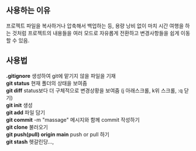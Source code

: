 ## 사용하는 이유

프로젝트 파일을 복사하거나 압축해서 백업하는 등, 용량 낭비 없이 마치 시간 여행을 하는 것처럼 프로젝트의 내용들을 여러 모드로 자유롭게 전환하고 변경사항들을 쉽게 이동할 수 있음.

## 사용법

**.gitignore** 생성하여 git에 맡기지 않을 파일을 기재  
**git status** 현재 폴더의 상태을 보여줌  
**git diff** status보다 더 구체적으로 변경상황을 보여줌 (j 아래스크롤, k위 스크롤, :q 닫기)  
**git init** 생성  
**git add** 파일 담기  
**git commit** -m "massage" 메시지와 함께 commit 작성하기  
**git clone** 불러오기  
**git push(pull) origin main** push or pull 하기  
**git stash** 헷갈린당...,
